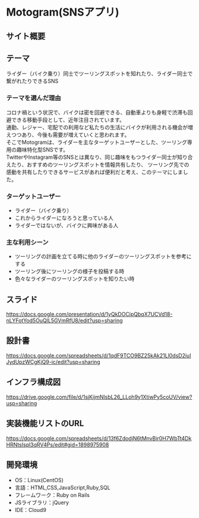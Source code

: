 # Motogram(SNSアプリ)    

## サイト概要  

## テーマ   
ライダー（バイク乗り）同士でツーリングスポットを知れたり、ライダー同士で繋がれたりできるSNS  

### テーマを選んだ理由  
コロナ禍という状況で、バイクは密を回避できる、自動車よりも身軽で渋滞も回避できる移動手段として、近年注目されています。  
通勤、レジャー、宅配での利用など私たちの生活にバイクが利用される機会が増えつつあり、今後も需要が増えていくと思われます。  
そこでMotogramは、ライダーを主なターゲットユーザーとした、ツーリング専用の趣味特化型SNSです。  
TwitterやInstagram等のSNSとは異なり、同じ趣味をもつライダー同士が知り合えたり、おすすめのツーリングスポットを情報共有したり、
ツーリング先での感動を共有したりできるサービスがあれば便利だと考え、このテーマにしました。  

### ターゲットユーザー  
* ライダー（バイク乗り）  
* これからライダーになろうと思っている人  
* ライダーではないが、バイクに興味がある人  

### 主な利用シーン  
* ツーリングの計画を立てる時に他のライダーのツーリングスポットを参考にする  
* ツーリング後にツーリングの様子を投稿する時  
* 色々なライダーのツーリングスポットを知りたい時   

## スライド  
<https://docs.google.com/presentation/d/1yQkDOCipQbqX7UCVd18-nLYFotYod5OuQlL5GVmRfU8/edit?usp=sharing>

## 設計書  
<https://docs.google.com/spreadsheets/d/1qdF9TCO9BZ25kAk21Ll0dsD2iuIJydUpzWCgKjQ9-ic/edit?usp=sharing>
  
## インフラ構成図
<https://drive.google.com/file/d/1sjKijmNlsbL26_LLoh9y1XtiwPy5coUV/view?usp=sharing>

## 実装機能リストのURL  
<https://docs.google.com/spreadsheets/d/13f6ZdodjN6tMnvBir0H7WbTt4DkHRNtsIspl3qRV4Ps/edit#gid=1898975908>  

## 開発環境
* OS：Linux(CentOS)
* 言語：HTML,CSS,JavaScript,Ruby,SQL
* フレームワーク：Ruby on Rails
* JSライブラリ：jQuery
* IDE：Cloud9
 
